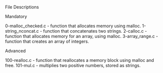 File Descriptions

Mandatory

0-malloc_checked.c - function that allocates memory using malloc.
1-string_nconcat.c - function that concatenates two strings.
2-calloc.c - function that allocates memory for an array, using malloc.
3-array_range.c - function that creates an array of integers.

Advanced

100-realloc.c - function that reallocates a memory block using malloc and free.
101-mul.c - multiplies two positive numbers, stored as strings.

